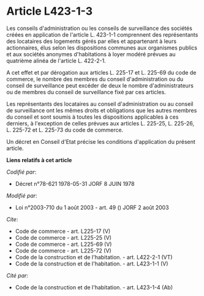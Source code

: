 # Article L423-1-3

Les conseils d'administration ou les conseils de surveillance des sociétés créées en application de l'article L. 423-1-1
comprennent des représentants des locataires des logements gérés par elles et appartenant à leurs actionnaires, élus selon
les dispositions communes aux organismes publics et aux sociétés anonymes d'habitations à loyer modéré prévues au quatrième
alinéa de l'article L. 422-2-1. 

A cet effet et par dérogation aux articles L. 225-17 et L. 225-69 du code de commerce, le nombre des membres du conseil
d'administration ou du conseil de surveillance peut excéder de deux le nombre d'administrateurs ou de membres du conseil de
surveillance fixé par ces articles. 

Les représentants des locataires au conseil d'administration ou au conseil de surveillance ont les mêmes droits et
obligations que les autres membres du conseil et sont soumis à toutes les dispositions applicables à ces derniers, à
l'exception de celles prévues aux articles L. 225-25, L. 225-26, L. 225-72 et L. 225-73 du code de commerce. 

Un décret en Conseil d'Etat précise les conditions d'application du présent article.

**Liens relatifs à cet article**

_Codifié par_:

  - Décret n°78-621 1978-05-31 JORF 8 JUIN 1978

_Modifié par_:

  - Loi n°2003-710 du 1 août 2003 - art. 49 () JORF 2 août 2003

_Cite_:

  - Code de commerce - art. L225-17 (V)
  - Code de commerce - art. L225-25 (V)
  - Code de commerce - art. L225-69 (V)
  - Code de commerce - art. L225-72 (V)
  - Code de la construction et de l'habitation. - art. L422-2-1 (VT)
  - Code de la construction et de l'habitation. - art. L423-1-1 (V)

_Cité par_:

  - Code de la construction et de l'habitation. - art. L423-1-4 (Ab)

